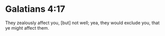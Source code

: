# Galatians 4:17

They zealously affect you, [but] not well; yea, they would exclude you, that ye might affect them.